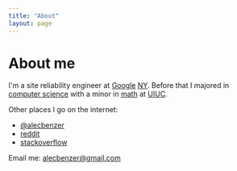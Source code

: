 ```yaml
---
title: "About"
layout: page
---
```

# About me

I'm a site reliability engineer at [Google][google] [NY]. Before that I majored in [computer science][cs] with a minor in [math] at [UIUC].

Other places I go on the internet:

* [@alecbenzer](https://twitter.com/alecbenzer)
* [reddit](https://reddit.com/u/alecbenzer)
* [stackoverflow](https://stackoverflow.com/users/598940/alecb)

Email me: [alecbenzer@gmail.com](mailto:alecbenzer@gmail.com)

[google]: http://google.com/about/company
[cs]: http://cs.illinois.edu
[math]: http://math.uiuc.edu
[UIUC]: http://uiuc.edu
[NY]: http://www.google.com/about/careers/locations/new-york/
